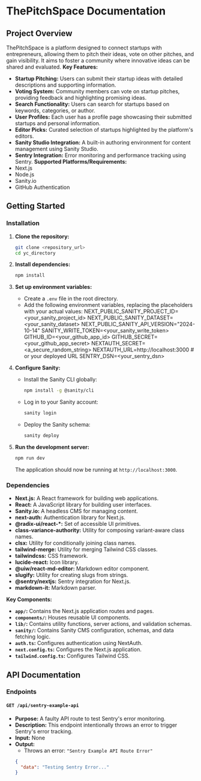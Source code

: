 # ThePitchSpace Documentation
## Project Overview
ThePitchSpace is a platform designed to connect startups with entrepreneurs, allowing them to pitch their ideas, vote on other pitches, and gain visibility. It aims to foster a community where innovative ideas can be shared and evaluated.
**Key Features:**
*   **Startup Pitching:** Users can submit their startup ideas with detailed descriptions and supporting information.
*   **Voting System:** Community members can vote on startup pitches, providing feedback and highlighting promising ideas.
*   **Search Functionality:** Users can search for startups based on keywords, categories, or author.
*   **User Profiles:** Each user has a profile page showcasing their submitted startups and personal information.
*   **Editor Picks:** Curated selection of startups highlighted by the platform's editors.
*   **Sanity Studio Integration:** A built-in authoring environment for content management using Sanity Studio.
*   **Sentry Integration:** Error monitoring and performance tracking using Sentry.
**Supported Platforms/Requirements:**
*   Next.js
*   Node.js
*   Sanity.io
*   GitHub Authentication
## Getting Started
### Installation
1.  **Clone the repository:**
    ```bash
    git clone <repository_url>
    cd yc_directory
    ```
    
2.  **Install dependencies:**
    ```bash
    npm install
    ```
    
3.  **Set up environment variables:**
    *   Create a `.env` file in the root directory.
    *   Add the following environment variables, replacing the placeholders with your actual values:
                NEXT_PUBLIC_SANITY_PROJECT_ID=<your_sanity_project_id>
        NEXT_PUBLIC_SANITY_DATASET=<your_sanity_dataset>
        NEXT_PUBLIC_SANITY_API_VERSION="2024-10-14"
        SANITY_WRITE_TOKEN=<your_sanity_write_token>
        GITHUB_ID=<your_github_app_id>
        GITHUB_SECRET=<your_github_app_secret>
        NEXTAUTH_SECRET=<a_secure_random_string>
        NEXTAUTH_URL=http://localhost:3000 # or your deployed URL
        SENTRY_DSN=<your_sentry_dsn>
        
4.  **Configure Sanity:**
    *   Install the Sanity CLI globally:
        ```bash
        npm install -g @sanity/cli
        ```
        
    *   Log in to your Sanity account:
        ```bash
        sanity login
        ```
        
    *   Deploy the Sanity schema:
        ```bash
        sanity deploy
        ```
        
5.  **Run the development server:**
    ```bash
    npm run dev
    ```
    
    The application should now be running at `http://localhost:3000`.
### Dependencies
*   **Next.js:** A React framework for building web applications.
*   **React:** A JavaScript library for building user interfaces.
*   **Sanity.io:** A headless CMS for managing content.
*   **next-auth:** Authentication library for Next.js.
*   **@radix-ui/react-\*:** Set of accessible UI primitives.
*   **class-variance-authority:** Utility for composing variant-aware class names.
*   **clsx:** Utility for conditionally joining class names.
*   **tailwind-merge:** Utility for merging Tailwind CSS classes.
*   **tailwindcss:** CSS framework.
*   **lucide-react:** Icon library.
*   **@uiw/react-md-editor:** Markdown editor component.
*   **slugify:** Utility for creating slugs from strings.
*   **@sentry/nextjs:** Sentry integration for Next.js.
*   **markdown-it:** Markdown parser.

**Key Components:**
*   **`app/`:** Contains the Next.js application routes and pages.
*   **`components/`:** Houses reusable UI components.
*   **`lib/`:** Contains utility functions, server actions, and validation schemas.
*   **`sanity/`:** Contains Sanity CMS configuration, schemas, and data fetching logic.
*   **`auth.ts`:** Configures authentication using NextAuth.
*   **`next.config.ts`:** Configures the Next.js application.
*   **`tailwind.config.ts`:** Configures Tailwind CSS.
## API Documentation
### Endpoints
#### `GET /api/sentry-example-api`
*   **Purpose:** A faulty API route to test Sentry's error monitoring.
*   **Description:** This endpoint intentionally throws an error to trigger Sentry's error tracking.
*   **Input:** None
*   **Output:**
    *   Throws an error: `"Sentry Example API Route Error"`
    ```json
    {
      "data": "Testing Sentry Error..."
    }
    
    ```
